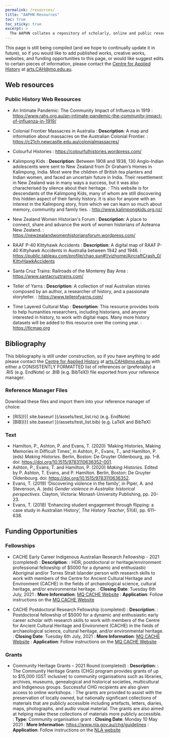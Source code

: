 ```yaml
---
permalink: /resources/
title: "AAPHN Resources"
toc: true
toc_sticky: true
excerpt: >
  The AAPHN collates a repository of scholarly, online and public resources concerning public history in Australasia. This includes information concerning scholarship and grant opportunities as well as practitioners websites.
---
```

This page is still being compiled (and we hope to continually update it in future), so if you would like to add published works, creative works, websites, and funding opportunities to this page, or would like suggest edits to certain pieces of information, please contact the [Centre for Applied History](https://www.mq.edu.au/research/research-centres-groups-and-facilities/resilient-societies/centres/centre-for-applied-history) at <arts.CAH@mq.edu.au>.

## Web resources

### Public History Web Resources
* An Intimate Pandemic: The Community Impact of Influenza in 1919
: <https://www.rahs.org.au/an-intimate-pandemic-the-community-impact-of-influenza-in-1919/>

* Colonial Frontier Massacres in Australia
: **Description**: A map and information about massacres on the Australian Colonial Frontier.
: <https://c21ch.newcastle.edu.au/colonialmassacres/>

* Colourful Histories
: <https://colourfulhistories.wordpress.com/>

* Kalimpong Kids
: **Description**: Between 1908 and 1938, 130 Anglo-Indian adolescents were sent to New Zealand from Dr Graham’s Homes in Kalimpong, India. Most were the children of British tea planters and Indian women, and faced an uncertain future in India. Their resettlement in New Zealand was in many ways a success, but it was also characterised by silence about their heritage.
: This website is for descendants of the Kalimpong Kids, many of whom are still discovering this hidden aspect of their family history. It is also for anyone with an interest in the Kalimpong story, from which we can learn so much about memory, community and family ties.
: <http://www.kalimpongkids.org.nz/>

* New Zealand Women Historian's Forum
: **Description**: A place to connect, share and advance the work of women historians of Aotearoa New Zealand.
: <https://newzealandwomenhistoriansforum.wordpress.com/>

* RAAF P-40 Kittyhawk Accidents
: **Description**: A digital map of RAAF P-40 Kittyhawk Accidents in Australia between 1942 and 1946.
: <https://public.tableau.com/profile/chao.sun#!/vizhome/AircraftCrash_0/KittyHawkAccidents>

* Santa Cruz Trains: Railroads of the Monterey Bay Area
: <https://www.santacruztrains.com/>

* Teller of Yarns
: **Description**: A collection of real Australian stories composed by an author, a researcher of history, and a passionate storyteller.
: <https://www.tellerofyarns.com/>

* Time Layered Cultural Map
: **Description**: This resource provides tools to help humanities researchers, including historians, and anyone interested in history, to work with digital maps. Many more history datasets will be added to this resource over the coming year.
: <https://tlcmap.org>

## Bibliography

This bibliography is still under construction, so if you have anything to add please contact the [Centre for Applied History](https://www.mq.edu.au/research/research-centres-groups-and-facilities/resilient-societies/centres/centre-for-applied-history) at <arts.CAH@mq.edu.au> with either a CONSISTENTLY FORMATTED list of references or (preferably) a .RIS (e.g. EndNote) or .BIB (e.g. BibTeX)) file exported from your reference manager.

### Reference Manager Files
Download these files and import them into your reference manager of choice:
* [RIS]({{ site.baseurl }}/assets/test_list.ris) (e.g. EndNote)
* [BIB]({{ site.baseurl }}/assets/test_list.bib) (e.g. LaTeX and BibTeX)

### Text

* Hamilton, P., Ashton, P. and Evans, T. (2020) ‘Making Histories, Making Memories in Difficult Times’, in Ashton, P., Evans, T., and Hamilton, P. (eds) *Making Histories*. Berlin, Boston: De Gruyter Oldenbourg, pp. 1–8. doi: <https://doi.org/10.1515/9783110636352-001>.
* Ashton, P., Evans, T. and Hamilton, P. (2020) *Making Histories*. Edited by P. Ashton, T. Evans, and P. Hamilton. Berlin, Boston: De Gruyter Oldenbourg. doi: <https://doi.org/10.1515/9783110636352>.
* Evans, T. (2019) ‘Discovering violence in the family’, in Piper, A. and Stevenson, A. (eds) *Gender violence in Australia: historical perspectives*. Clayton, Victoria: Monash University Publishing, pp. 20–23.
* Evans, T. (2018) ‘Enhancing student engagement through flipping: a case study in Australian History’, *The History Teacher*, 51(4), pp. 611–638.

## Funding Opportunities

### Fellowships
* CACHE Early Career Indigenous Australian Research Fellowship - 2021 (completed)
: **Description**:
: HDR, postdoctoral or heritage/environment professional fellowship of $5000 for a dynamic and enthusiastic Aboriginal and/or Torres Strait Islander person with research skills to work with members of the Centre for Ancient Cultural Heritage and Environment (CACHE) in the fields of archaeological science, cultural heritage, and/or environmental heritage.
: **Closing Date**: Tuesday 6th July, 2021
: **More Information**: [MQ CACHE Website](https://www.mq.edu.au/research/research-centres-groups-and-facilities/resilient-societies/centres/cache/funding-opportunities)
: **Application**: Follow instructions on the [MQ CACHE Website](https://www.mq.edu.au/research/research-centres-groups-and-facilities/resilient-societies/centres/cache/funding-opportunities)

* CACHE Postdoctoral Research Fellowship (completed)
: **Description**:
: Postdoctoral fellowship of $5000 for a dynamic and enthusiastic early career scholar with research skills to work with members of the Centre for Ancient Cultural Heritage and Environment (CACHE) in the fields of archaeological science, cultural heritage, and/or environmental heritage.
: **Closing Date**: Tuesday 6th July, 2021
: **More Information**: [MQ CACHE Website](https://www.mq.edu.au/research/research-centres-groups-and-facilities/resilient-societies/centres/cache/funding-opportunities)
: **Application**: Follow instructions on the [MQ CACHE Website](https://www.mq.edu.au/research/research-centres-groups-and-facilities/resilient-societies/centres/cache/funding-opportunities)

### Grants
* Community Heritage Grants – 2021 Round (completed)
: **Description**:
: The Community Heritage Grants (CHG) program provides grants of up to $15,000 (GST inclusive) to community organisations such as libraries, archives, museums, genealogical and historical societies, multicultural and Indigenous groups. Successful CHG recipients are also given access to online workshops.
: The grants are provided to assist with the preservation of locally owned, but nationally significant collections of materials that are publicly accessible including artefacts, letters, diaries, maps, photographs, and audio visual material. The grants are also aimed at helping make these collections of materials more publicly accessible.
: **Type**: Community organisation grant
: **Closing Date**: Monday 10 May 2021
: **More Information**: <https://www.nla.gov.au/chg/guidelines>
: **Application**: Follow instructions on the [NLA website](https://www.nla.gov.au/content/community-heritage-grants-4)
